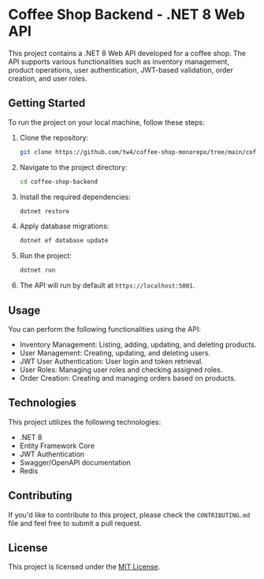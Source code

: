 # Coffee Shop Backend - .NET 8 Web API

This project contains a .NET 8 Web API developed for a coffee shop. The API supports various functionalities such as inventory management, product operations, user authentication, JWT-based validation, order creation, and user roles.

## Getting Started

To run the project on your local machine, follow these steps:

1. Clone the repository:
    ```bash
    git clone https://github.com/tw4/coffee-shop-monorepo/tree/main/coffee-shop-backend
    ```
2. Navigate to the project directory:
    ```bash
    cd coffee-shop-backend
    ```
3. Install the required dependencies:
    ```bash
    dotnet restore
    ```
4. Apply database migrations:
    ```bash
    dotnet ef database update
    ```
5. Run the project:
    ```bash
    dotnet run
    ```
6. The API will run by default at `https://localhost:5001`.

## Usage

You can perform the following functionalities using the API:

- Inventory Management: Listing, adding, updating, and deleting products.
- User Management: Creating, updating, and deleting users.
- JWT User Authentication: User login and token retrieval.
- User Roles: Managing user roles and checking assigned roles.
- Order Creation: Creating and managing orders based on products.

## Technologies

This project utilizes the following technologies:

- .NET 8
- Entity Framework Core
- JWT Authentication
- Swagger/OpenAPI documentation
- Redis

## Contributing

If you'd like to contribute to this project, please check the `CONTRIBUTING.md` file and feel free to submit a pull request.

## License

This project is licensed under the [MIT License](LICENSE).
